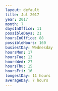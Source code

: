 ```yaml
---
layout: default
title: Jul 2017
year: 2017
month: 7
daysInOffice: 11
possibleDays: 21
hoursInOffice: 88
possibleHours: 160
busiestDay: Wednesday
hoursMon: 17
hoursTue: 13
hoursWed: 27
hoursThu: 15
hoursFri: 16
longestDay: 11 hours
averageDay: 7 hours
---
```

